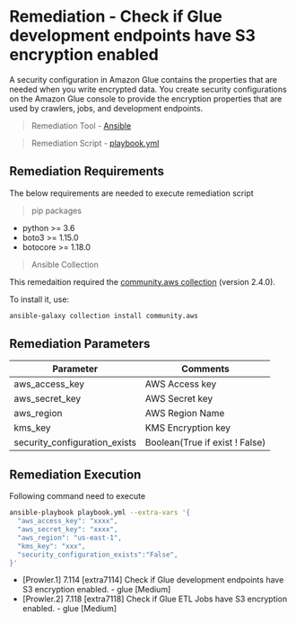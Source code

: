 # Remediation - Check if Glue development endpoints have S3 encryption enabled
A security configuration in Amazon Glue contains the properties that are needed when you write encrypted data. You create security configurations on the Amazon Glue console to provide the encryption properties that are used by crawlers, jobs, and development endpoints.

> Remediation Tool   - [Ansible](https://www.ansible.com/)

> Remediation Script - [playbook.yml](playbook.yml)

## Remediation Requirements
The below requirements are needed to execute remediation script

> pip packages
- python >= 3.6
- boto3 >= 1.15.0
- botocore >= 1.18.0

> Ansible Collection

This remedaition required the [community.aws collection](https://galaxy.ansible.com/community/aws) (version 2.4.0).

To install it, use: 
```sh
ansible-galaxy collection install community.aws
```

## Remediation Parameters

| Parameter                     | Comments                       |
|-------------------------------|--------------------------------|
| aws_access_key                | AWS Access key                 |
| aws_secret_key                | AWS Secret key                 |
| aws_region                        | AWS  Region Name               |
| kms_key                       | KMS Encryption key             |
| security_configuration_exists | Boolean(True if exist ! False) |


## Remediation Execution
Following command need to execute
```sh
ansible-playbook playbook.yml --extra-vars '{
  "aws_access_key": "xxxx",
  "aws_secret_key": "xxxx",
  "aws_region": "us-east-1",
  "kms_key": "xxx",
  "security_configuration_exists":"False",
}'
```







 * [Prowler.1]  7.114 [extra7114] Check if Glue development endpoints have S3 encryption enabled. - glue [Medium]
*  [Prowler.2]  7.118 [extra7118] Check if Glue ETL Jobs have S3 encryption enabled. - glue [Medium]
